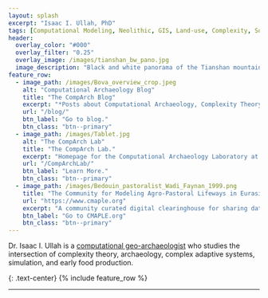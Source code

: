 ```yaml
---
layout: splash
excerpt: "Isaac I. Ullah, PhD"
tags: [Computational Modeling, Neolithic, GIS, Land-use, Complexity, Social-Environmental Systems]
header:
  overlay_color: "#000"
  overlay_filter: "0.25"
  overlay_image: /images/tianshan_bw_pano.jpg
  image_description: "Black and white panorama of the Tianshan mountains in southern Kazakhstan"
feature_row:
  - image_path: /images/Bova_overview_crop.jpeg
    alt: "Computational Archaeology Blog"
    title: "The CompArch Blog"
    excerpt: "*Posts about Computational Archaeology, Complexity Theory, GIS, Agent Based Modeling, and more...*"
    url: "/blog/"
    btn_label: "Go to blog."
    btn_class: "btn--primary"
  - image_path: /images/Tablet.jpg
    alt: "The CompArch Lab"
    title: "The CompArch Lab."
    excerpt: "Homepage for the Computational Archaeology Laboratory at San Diego State University."
    url: "/CompArchLab/"
    btn_label: "Learn More."
    btn_class: "btn--primary"
  - image_path: /images/Bedouin_pastoralist_Wadi_Faynan_1999.png
    title: "The Community for Modeling Agro-Pastoral Lifeways in Eurasia"
    url: "https://www.cmaple.org"
    excerpt: "A community curated digital clearinghouse for sharing data and models about Agro-Pastoralism in Eurasia."
    btn_label: "Go to CMAPLE.org"
    btn_class: "btn--primary"
---
```

Dr. Isaac I. Ullah is a [computational geo-archaeologist](https://isaacullah.github.io/What-is-Computational-Archaeology/) who studies the intersection of complexity theory, archaeology, complex adaptive systems, simulation, and early food production.

{: .text-center}
{% include feature_row %}


---

